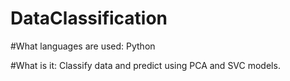 # DataClassification

#What languages are used:
Python

#What is it:
Classify data and predict using PCA and SVC models.
